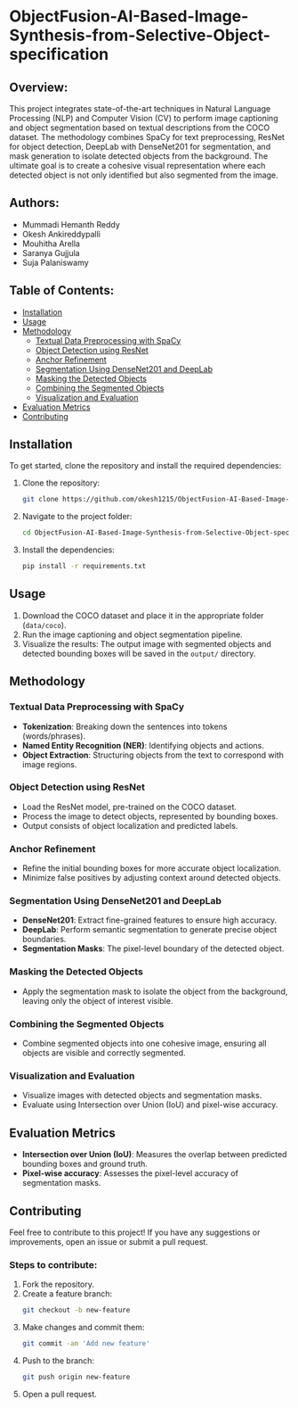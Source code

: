 # ObjectFusion-AI-Based-Image-Synthesis-from-Selective-Object-specification

## Overview:
This project integrates state-of-the-art techniques in Natural Language Processing (NLP) and Computer Vision (CV) to perform image captioning and object segmentation based on textual descriptions from the COCO dataset. The methodology combines SpaCy for text preprocessing, ResNet for object detection, DeepLab with DenseNet201 for segmentation, and mask generation to isolate detected objects from the background. The ultimate goal is to create a cohesive visual representation where each detected object is not only identified but also segmented from the image.

## Authors:
- Mummadi Hemanth Reddy
- Okesh Ankireddypalli
- Mouhitha Arella
- Saranya Gujjula
- Suja Palaniswamy

## Table of Contents:
- [Installation](#installation)
- [Usage](#usage)
- [Methodology](#methodology)
  - [Textual Data Preprocessing with SpaCy](#textual-data-preprocessing-with-spacy)
  - [Object Detection using ResNet](#object-detection-using-resnet)
  - [Anchor Refinement](#anchor-refinement)
  - [Segmentation Using DenseNet201 and DeepLab](#segmentation-using-densenet201-and-deep-lab)
  - [Masking the Detected Objects](#masking-the-detected-objects)
  - [Combining the Segmented Objects](#combining-the-segmented-objects)
  - [Visualization and Evaluation](#visualization-and-evaluation)
- [Evaluation Metrics](#evaluation-metrics)
- [Contributing](#contributing)

## Installation
To get started, clone the repository and install the required dependencies:

1. Clone the repository:
    ```bash
    git clone https://github.com/okesh1215/ObjectFusion-AI-Based-Image-Synthesis-from-Selective-Object-specification.git
    ```

2. Navigate to the project folder:
    ```bash
    cd ObjectFusion-AI-Based-Image-Synthesis-from-Selective-Object-specification
    ```

3. Install the dependencies:
    ```bash
    pip install -r requirements.txt
    ```

## Usage
1. Download the COCO dataset and place it in the appropriate folder (`data/coco`).
2. Run the image captioning and object segmentation pipeline.
3. Visualize the results: The output image with segmented objects and detected bounding boxes will be saved in the `output/` directory.

## Methodology

### Textual Data Preprocessing with SpaCy
- **Tokenization**: Breaking down the sentences into tokens (words/phrases).
- **Named Entity Recognition (NER)**: Identifying objects and actions.
- **Object Extraction**: Structuring objects from the text to correspond with image regions.

### Object Detection using ResNet
- Load the ResNet model, pre-trained on the COCO dataset.
- Process the image to detect objects, represented by bounding boxes.
- Output consists of object localization and predicted labels.

### Anchor Refinement
- Refine the initial bounding boxes for more accurate object localization.
- Minimize false positives by adjusting context around detected objects.

### Segmentation Using DenseNet201 and DeepLab
- **DenseNet201**: Extract fine-grained features to ensure high accuracy.
- **DeepLab**: Perform semantic segmentation to generate precise object boundaries.
- **Segmentation Masks**: The pixel-level boundary of the detected object.

### Masking the Detected Objects
- Apply the segmentation mask to isolate the object from the background, leaving only the object of interest visible.

### Combining the Segmented Objects
- Combine segmented objects into one cohesive image, ensuring all objects are visible and correctly segmented.

### Visualization and Evaluation
- Visualize images with detected objects and segmentation masks.
- Evaluate using Intersection over Union (IoU) and pixel-wise accuracy.

## Evaluation Metrics
- **Intersection over Union (IoU)**: Measures the overlap between predicted bounding boxes and ground truth.
- **Pixel-wise accuracy**: Assesses the pixel-level accuracy of segmentation masks.

## Contributing
Feel free to contribute to this project! If you have any suggestions or improvements, open an issue or submit a pull request.

### Steps to contribute:
1. Fork the repository.
2. Create a feature branch:
    ```bash
    git checkout -b new-feature
    ```
3. Make changes and commit them:
    ```bash
    git commit -am 'Add new feature'
    ```
4. Push to the branch:
    ```bash
    git push origin new-feature
    ```
5. Open a pull request.
